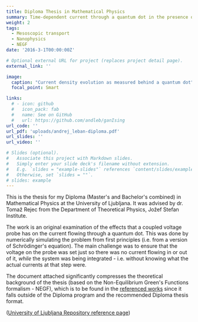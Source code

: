 ```yaml
---
title: Diploma Thesis in Mathematical Physics
summary: Time-dependent current through a quantum dot in the presence of a voltage probe (in Slovene)
weight: 2
tags:
  - Mesoscopic transport
  - Nanophysics
  - NEGF
date: '2016-3-1T00:00:00Z'

# Optional external URL for project (replaces project detail page).
external_link: ''

image:
  caption: "Current density evolution as measured behind a quantum dot"
  focal_point: Smart

links:
  # - icon: github
  #   icon_pack: fab
  #   name: See on GitHub
  #   url: https://github.com/andleb/ganIsing
url_code: ''
url_pdf: 'uploads/andrej_leban-diploma.pdf'
url_slides: ''
url_video: ''

# Slides (optional).
#   Associate this project with Markdown slides.
#   Simply enter your slide deck's filename without extension.
#   E.g. `slides = "example-slides"` references `content/slides/example-slides.md`.
#   Otherwise, set `slides = ""`.
# slides: example
---
```


This is the thesis for my Diploma (Master's and Bachelor's combined) in Mathematical Physics at the University of Ljubljana. It was advised by dr. Tomaž Rejec from the Department of Theoretical Physics, Jožef Stefan Institute.

The work is an original examination of the effects that a coupled voltage probe has on the current flowing through a quantum dot. This was done by numerically simulating the problem from first principles (i.e. from a version of Schrödinger's equation). The main challenge was to ensure that the voltage on the probe was set just so there was no current flowing in or out of it, *while* the system was being integrated - i.e. without knowing what the actual currents at that step were.


The document attached significantly compresses the theoretical background of the thesis (based on the Non-Equilibrium Green's Functions formalism - NEGF), which is to be found in the [referenced works](https://journals.aps.org/prb/abstract/10.1103/PhysRevB.72.035308) since it falls outside of the Diploma program and the recommended Diploma thesis format.


([University of Ljubljana Repository reference page](https://repozitorij.uni-lj.si/IzpisGradiva.php?id=97516&lang=eng))
